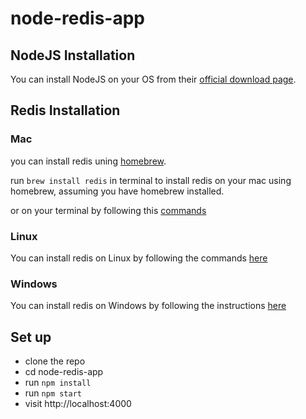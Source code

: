 # node-redis-app 

## NodeJS Installation
You can install NodeJS on your OS from their [official download page](https://nodejs.org/en/download/current/).

## Redis Installation

### Mac
you can install redis uning [homebrew](http://brew.sh).

run `brew install redis` in terminal to install redis on your mac using homebrew, assuming you have homebrew installed.

or on your terminal by following this [commands](https://redis.io/download)
### Linux

You can install redis on Linux by following the commands [here](https://redis.io/download)

### Windows

You can install redis on Windows by following the instructions [here](https://redislabs.com/ebook/appendix-a/a-3-installing-on-windows/a-3-2-installing-redis-on-window/)

## Set up

* clone the repo
* cd node-redis-app
* run `npm install`
* run `npm start`
* visit http://localhost:4000
